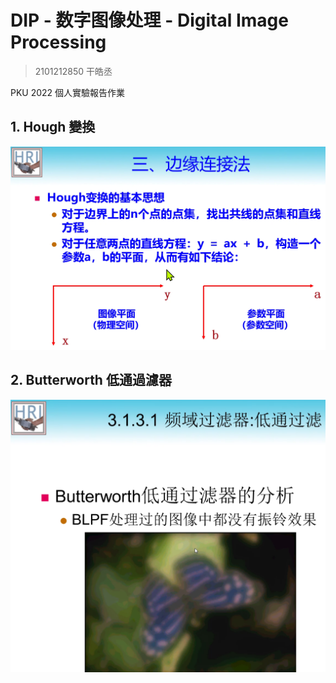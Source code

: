 # DIP - 数字图像处理 - Digital Image Processing

> 2101212850 干皓丞

PKU 2022 個人實驗報告作業

## 1. Hough 變換

![](img/n0m1.png)

## 2. Butterworth 低通過濾器

![](img/n0m2.png)
